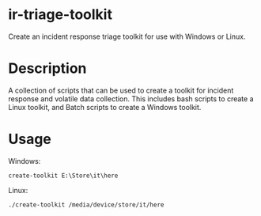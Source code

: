 ir-triage-toolkit
=================

Create an incident response triage toolkit for use with Windows or Linux.

# Description
A collection of scripts that can be used to create a toolkit for
incident response and volatile data collection. This includes bash
scripts to create a Linux toolkit, and Batch scripts to create a Windows
toolkit.

# Usage
Windows:

    create-toolkit E:\Store\it\here

Linux:

    ./create-toolkit /media/device/store/it/here


